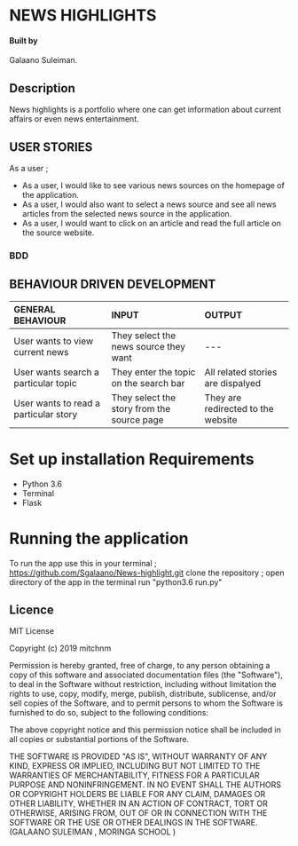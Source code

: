 # NEWS HIGHLIGHTS

#### Built by 
Galaano Suleiman.

## Description
News highlights is a portfolio where one can get information about current affairs or even news entertainment.

## USER STORIES 
As a user ;
 - As a user, I would like to see various news sources on the homepage of the application.
 - As a user, I would also want to select a news source and see all news articles from the selected news source   in the application.
 - As a user, I would want to click on an article and read the full article on the source website.

 ### BDD
## BEHAVIOUR DRIVEN DEVELOPMENT
| GENERAL BEHAVIOUR | INPUT | OUTPUT|
|:------------------|:--------|:-----------|
|User wants to view current news| They select the news source they want |---|
|User wants search a particular topic| They enter the topic on the search bar|All related stories are dispalyed|
|User wants to read a particular story| They select the story from the source page|They are redirected to the website|



# Set up installation Requirements
 - Python 3.6
 - Terminal
 - Flask

 # Running the application
 To run the app use this in your terminal ; https://github.com/Sgalaano/News-highlight.git
 clone the repository ;
 open directory of the app in the terminal
 run "python3.6 run.py"


 ## Licence 
 MIT License

Copyright (c) 2019 mitchnm

Permission is hereby granted, free of charge, to any person obtaining a copy
of this software and associated documentation files (the "Software"), to deal
in the Software without restriction, including without limitation the rights
to use, copy, modify, merge, publish, distribute, sublicense, and/or sell
copies of the Software, and to permit persons to whom the Software is
furnished to do so, subject to the following conditions:

The above copyright notice and this permission notice shall be included in all
copies or substantial portions of the Software.

THE SOFTWARE IS PROVIDED "AS IS", WITHOUT WARRANTY OF ANY KIND, EXPRESS OR
IMPLIED, INCLUDING BUT NOT LIMITED TO THE WARRANTIES OF MERCHANTABILITY,
FITNESS FOR A PARTICULAR PURPOSE AND NONINFRINGEMENT. IN NO EVENT SHALL THE
AUTHORS OR COPYRIGHT HOLDERS BE LIABLE FOR ANY CLAIM, DAMAGES OR OTHER
LIABILITY, WHETHER IN AN ACTION OF CONTRACT, TORT OR OTHERWISE, ARISING FROM,
OUT OF OR IN CONNECTION WITH THE SOFTWARE OR THE USE OR OTHER DEALINGS IN THE
SOFTWARE. (GALAANO SULEIMAN , MORINGA SCHOOL )

